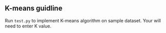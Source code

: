 ## K-means guidline 

Run `test.py` to implement K-means algorithm on sample dataset. Your will need to enter K value.

